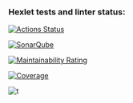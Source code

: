 ### Hexlet tests and linter status:
[![Actions Status](https://github.com/YaroslavBorshevsky812/java-project-72/actions/workflows/hexlet-check.yml/badge.svg)](https://github.com/YaroslavBorshevsky812/java-project-72/actions)

[![SonarQube](https://github.com/YaroslavBorshevsky812/java-project-72/actions/workflows/build.yml/badge.svg)](https://github.com/YaroslavBorshevsky812/java-project-72/actions/workflows/build.yml)

[![Maintainability Rating](https://sonarcloud.io/api/project_badges/measure?project=YaroslavBorshevsky812_java-project-72&metric=sqale_rating)](https://sonarcloud.io/summary/new_code?id=YaroslavBorshevsky812_java-project-72)

[![Coverage](https://sonarcloud.io/api/project_badges/measure?project=YaroslavBorshevsky812_java-project-72&metric=coverage)](https://sonarcloud.io/summary/new_code?id=YaroslavBorshevsky812_java-project-72)



![t](https://github.com/user-attachments/assets/2af10810-a76b-49a4-ad3f-36009326816b)
